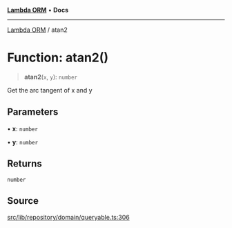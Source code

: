 [**Lambda ORM**](../README.md) • **Docs**

***

[Lambda ORM](../README.md) / atan2

# Function: atan2()

> **atan2**(`x`, `y`): `number`

Get the arc tangent of x and y

## Parameters

• **x**: `number`

• **y**: `number`

## Returns

`number`

## Source

[src/lib/repository/domain/queryable.ts:306](https://github.com/lambda-orm/lambdaorm-base/blob/f5bdfd5d7ef4bf9d8223ee81080c8ed65a6bb693/src/lib/repository/domain/queryable.ts#L306)

